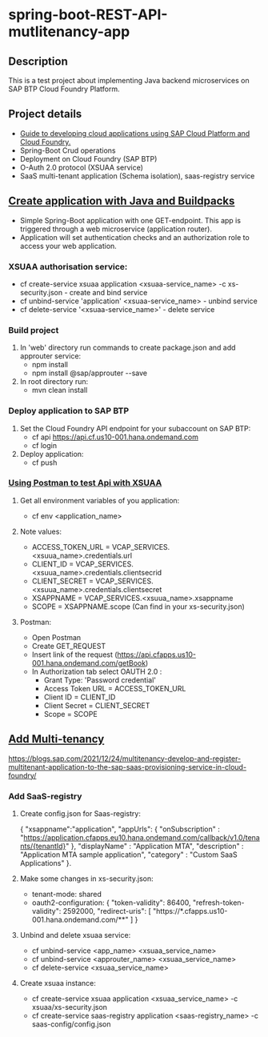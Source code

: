 # spring-boot-REST-API-mutlitenancy-app

## Description

This is a test project about implementing Java backend microservices on SAP BTP Cloud
Foundry Platform.

## Project details

* [Guide to developing cloud applications using SAP Cloud Platform and Cloud Foundry.](https://habr.com/ru/companies/sap/articles/350690/)
* Spring-Boot Crud operations
* Deployment on Cloud Foundry (SAP BTP)
* O-Auth 2.0 protocol (XSUAA service)
* SaaS multi-tenant application (Schema isolation), saas-registry service

## [Create application with Java and Buildpacks](https://developers.sap.com/tutorials/btp-cf-buildpacks-java-create.html#335aa6d6-211f-4b52-b5b3-b6f1b516e728)

* Simple Spring-Boot application with one GET-endpoint. This app is triggered through a web microservice (application router).
* Application will set authentication checks and an authorization role  to access your web application.

### XSUAA authorisation service:

* cf create-service xsuaa application <xsuaa-service_name> -c xs-security.json - create and bind service
* cf unbind-service 'application' <xsuaa-service_name> - unbind service
* cf delete-service '<xsuaa-service_name>' - delete service

### Build project

1. In 'web' directory run commands to create package.json and add approuter service:
    * npm install
    * npm install @sap/approuter --save
2. In root directory run:
    * mvn clean install

### Deploy application to SAP BTP 

1. Set the Cloud Foundry API endpoint for your subaccount on SAP BTP:
      * cf api https://api.cf.us10-001.hana.ondemand.com
      * cf login
2. Deploy application:
      * cf push

### [Using Postman to test Api with XSUAA](https://blogs.sap.com/2020/03/02/using-postman-for-api-testing-with-xsuaa/)

1) Get all environment variables of you application:
    * cf env <application_name>

2) Note values:
     * ACCESS_TOKEN_URL = VCAP_SERVICES.<xsuua_name>.credentials.url
     * CLIENT_ID = VCAP_SERVICES.<xsuua_name>.credentials.clientsecrid
     * CLIENT_SECRET = VCAP_SERVICES.<xsuua_name>.credentials.clientsecret
     * XSAPPNAME = VCAP_SERVICES.<xsuua_name>.xsappname
     * SCOPE = XSAPPNAME.scope (Can find in your xs-security.json)
   
3) Postman:
     * Open Postman
     * Create GET_REQUEST
     * Insert link of the request (https://api.cfapps.us10-001.hana.ondemand.com/getBook)
     * In Authorization tab select OAUTH 2.0 :
          * Grant Type: 'Password credential'
          * Access Token URL = ACCESS_TOKEN_URL
          * Client ID = CLIENT_ID
          * Client Secret = CLIENT_SECRET
          * Scope = SCOPE
       
## [Add Multi-tenancy](https://developers.sap.com/tutorials/cp-cf-security-xsuaa-multi-tenant.html)
https://blogs.sap.com/2021/12/24/multitenancy-develop-and-register-multitenant-application-to-the-sap-saas-provisioning-service-in-cloud-foundry/
### Add SaaS-registry

1. Create config.json for Saas-registry:

   {
   "xsappname":"application",
   "appUrls": {
   "onSubscription" : "https://application.cfapps.eu10.hana.ondemand.com/callback/v1.0/tenants/{tenantId}"
   },
   "displayName" : "Application MTA",
   "description" : "Application MTA sample application",
   "category" : "Custom SaaS Applications"
   }.

2. Make some changes in xs-security.json:
   * tenant-mode: shared
   * oauth2-configuration: {
     "token-validity": 86400,
     "refresh-token-validity": 2592000,
     "redirect-uris": [
     "https://*.cfapps.us10-001.hana.ondemand.com/**"
     ]
     }

3. Unbind and delete xsuaa service:
   * cf unbind-service <app_name> <xsuaa_service_name>
   * cf unbind-service <approuter_name> <xsuaa_service_name>
   * cf delete-service <xsuaa_service_name>

4. Create xsuaa instance:
   * cf create-service xsuaa application <xsuaa_service_name> -c xsuaa/xs-security.json
   * cf create-service saas-registry application <saas-registry_name> -c saas-config/config.json
